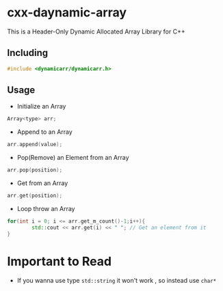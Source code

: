 # cxx-daynamic-array
This is a Header-Only Dynamic Allocated Array Library for C++


## Including
```c++
#include <dynamicarr/dynamicarr.h>
```

## Usage
* Initialize an Array
```c++
Array<type> arr;
```
* Append to an Array
```c++
arr.append(value);
```
* Pop(Remove) an Element from an Array
```c++
arr.pop(position);
```
* Get from an Array
```c++
arr.get(position);
```
* Loop throw an Array
```c++
for(int i = 0; i <= arr.get_m_count()-1;i++){
        std::cout << arr.get(i) << " "; // Get an element from it
}
```

# Important to Read
* If you wanna use type ```std::string``` it won't work , so instead use ```char*```
